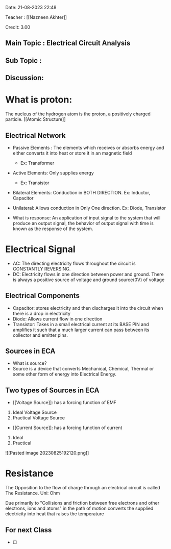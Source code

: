 Date: 21-08-2023 22:48

Teacher : [[Nazneen Akhter]] 

Credit: 3.00
## Main Topic : Electrical Circuit Analysis

## Sub Topic :

## Discussion:

# What is proton:
The nucleus of the hydrogen atom is the proton, a positively charged particle.
[[Atomic Structure]]

## Electrical Network

- Passive Elements : The elements which receives or absorbs energy and either converts it into heat or store it in an magnetic field 
  - Ex: Transformer
- Active Elements: Only supplies energy
  - Ex: Transistor



- Bilateral Elements: Conduction in BOTH DIRECTION. Ex: Inductor, Capacitor
- Unilateral: Allows conduction in  Only One direction. Ex: Diode, Transistor


- What is response: An application of input signal to the system that will produce an output signal, the behavior of output signal with time is known as the response of the system.

# Electrical Signal

- AC: The directing electricity flows throughout the circuit is CONSTANTLY REVERSING.
- DC: Electricity flows in one direction between power and ground. There is always a positive source of voltage and ground source(0V) of voltage


## Electrical Components 
- Capacitor: stores electricity and then discharges it into the circuit when there is a drop in electricity
- Diode: Allows current flow in one direction
- Transistor: Takes in a small electrical current at its BASE PIN and amplifies it such that a much larger current can pass between its collector and emitter pins.

## Sources in ECA

- What is source?
- Source is a device that converts Mechanical, Chemical, Thermal or some other form of energy into Electrical Energy.

## Two types of Sources in ECA
- [[Voltage Source]]: has a forcing function of EMF
 1. Ideal Voltage Source
 2. Practical Voltage Source
- [[Current Source]]: has a forcing function of current
1. Ideal
2. Practical 

![[Pasted image 20230825192120.png]] 


#                   Resistance

The Opposition to the flow of charge through an electrical circuit is called The Resistance. Uni: Ohm

Due primarily to "Collisions and friction between free electrons and other electrons, ions and atoms" in the path of motion converts the supplied electricity into heat that raises the temperature



## For next Class
- [ ] 